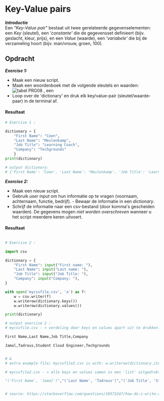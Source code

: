 # **Key-Value pairs**  
***Introductie***  
Een *"Key-Value pair"* bestaat uit twee gerelateerde gegevenselementen: een *Key* (sleutel), een *'constante'* die de gegevensset definieert (bijv. geslacht, kleur, prijs), en een *Value* (waarde), een *'variabele'* die bij de verzameling hoort (bijv. man/vrouw, groen, 100).

## **Opdracht**  
***Exercise 1:***  
- Maak een nieuw script.  
- Maak een woordenboek met de volgende sleutels en waarden:  
![tabel PRG08](https://user-images.githubusercontent.com/95616021/153305749-24609245-e03b-44ab-b03a-fc72c181df65.jpg)  , een
- Loop over de 'dictionary' en druk elk key/value-pair (sleutel/waarde-paar) in de terminal af.  
  
#### **Resultaat**  
```Python
# Exercise 1 :

dictionary = {
    "First Name": "Coen",
    "Last Name": "Meulenkamp",
    "Job Title": "Learning Coach",
    "Company": "Techgrounds"
    }
print(dictionary)

# output dictionary:
# {'First Name': 'Coen', 'Last Name': 'Meulenkamp', 'Job Title': 'Learning Coach', 'Company': 'Techgrounds'}

```


***Exercise 2:***  
- Maak een nieuw script.  
- Gebruik *user input* om hun informatie op te vragen (voornaam, achternaam, functie, bedrijf). - Bewaar de informatie in een *dictionary*.  
- Schrijf de informatie naar een csv-bestand (door komma's gescheiden waarden). De gegevens mogen *niet worden overschreven* wanneer u het script meerdere keren uitvoert.  

  
#### **Resultaat**  
```Python

# Exercise 2 :

import csv

dictionary = {
    "First Name": input("First name: "), 
    "Last Name": input("Last name: "),
    "Job Title": input("Job Title: "),
    "Company": input("Company: "),
}

with open('mycsvfile.csv', 'a') as f:
    w = csv.writer(f)
    w.writerow(dictionary.keys())
    w.writerow(dictionary.values())

print(dictionary)

# output exercise 2 :
# mycsvfile.csv - > verdeling door keys en values apart uit te drukken:

First Name,Last Name,Job Title,Company

Jamal,Tadrous,Student Cloud Engineer,Techgrounds


# &
# extra example file; mycsvfile2.csv is with: w.writerow(dictionary.items())

# mycsvfile2.csv - > alle keys en values samen in een 'list' uitgedrukt, d.m.v. '.items':

"('First Name', 'Jamal')","('Last Name', 'Tadrous')","('Job Title', 'Student Cloud Engineer')","('Company', 'Techgrounds')"


# source: https://stackoverflow.com/questions/10373247/how-do-i-write-a-python-dictionary-to-a-csv-file?noredirect=1&lq=1

```